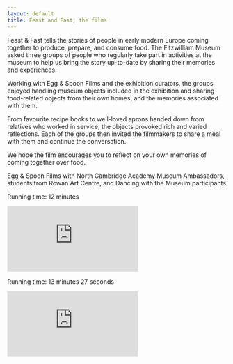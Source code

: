 ```yaml
---
layout: default
title: Feast and Fast, the films
---
```


Feast & Fast tells the stories of people in early modern Europe coming together to produce, prepare, and consume food. The Fitzwilliam Museum asked three groups of people who regularly take part in activities at the museum to help us bring the story up-to-date by sharing their memories and experiences.

Working with Egg & Spoon Films and the exhibition curators, the groups enjoyed handling museum objects included in the exhibition and sharing food-related objects from their own homes, and the memories associated with them.

From favourite recipe books to well-loved aprons handed down from relatives who worked in service, the objects provoked rich and varied reflections. Each of the groups then invited the filmmakers to share a meal with them and continue the conversation.

We hope the film encourages you to reflect on your own memories of coming together over food.

Egg & Spoon Films with North Cambridge Academy Museum Ambassadors, students from Rowan Art Centre, and Dancing with the Museum participants

Running time: 12 minutes

<div class="embed-responsive embed-responsive-16by9">
  <iframe class="embed-responsive-item" src="https://www.youtube.com/embed/3jf23sAahFI" frameborder="0" allow="accelerometer; autoplay; encrypted-media; gyroscope; picture-in-picture" allowfullscreen></iframe>
</div>

Running time: 13 minutes 27 seconds

<div class="embed-responsive embed-responsive-16by9">
  <iframe class="embed-responsive-item" src="https://www.youtube.com/embed/db5-tjOnTWs" frameborder="0" allow="accelerometer; autoplay; encrypted-media; gyroscope; picture-in-picture" allowfullscreen></iframe>
</div>
